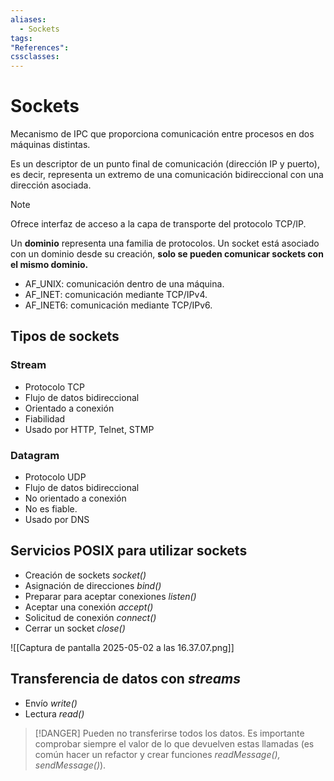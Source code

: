 ```yaml
---
aliases:
  - Sockets
tags:
"References":
cssclasses:
---
```

# Sockets

Mecanismo de IPC que proporciona comunicación entre procesos en dos máquinas distintas. 

Es un descriptor de un punto final de comunicación (dirección IP y puerto), es decir, representa un extremo de una comunicación bidireccional con una dirección asociada.

>[!NOTE]
>Ofrece interfaz de acceso a la capa de transporte del protocolo TCP/IP.

Un **dominio** representa una familia de protocolos. Un socket está asociado con un dominio desde su creación, **solo se pueden comunicar sockets con el mismo dominio.**

- AF_UNIX: comunicación dentro de una máquina.
- AF_INET: comunicación mediante TCP/IPv4.
- AF_INET6: comunicación mediante TCP/IPv6.

## Tipos de sockets

### Stream

- Protocolo TCP
- Flujo de datos bidireccional
- Orientado a conexión
- Fiabilidad
- Usado por HTTP, Telnet, STMP
### Datagram

- Protocolo UDP
- Flujo de datos bidireccional
- No orientado a conexión
- No es fiable.
- Usado por DNS

## Servicios POSIX para utilizar sockets

- Creación de sockets *socket()*
- Asignación de direcciones  *bind()*
- Preparar para aceptar conexiones *listen()*
- Aceptar una conexión *accept()*
- Solicitud de conexión *connect()*
- Cerrar un socket *close()*

![[Captura de pantalla 2025-05-02 a las 16.37.07.png]]

## Transferencia de datos con *streams*

- Envío *write()*
- Lectura *read()*

>[!DANGER]
>Pueden no transferirse todos los datos. Es importante comprobar siempre el valor de lo que devuelven estas llamadas (es común hacer un refactor y crear funciones *readMessage(), sendMessage()*).
